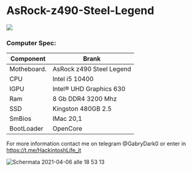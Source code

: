 
# AsRock-z490-Steel-Legend

[![](https://img.shields.io/badge/Telegram-HackintoshLifeIT-informational?style=flat&logo=telegram&logoColor=white&color=5fb659)](https://t.me/HackintoshLife_it) 

### Computer Spec:
| Component        | Brank                              |
| ---------------- | ---------------------------------- |
| Motheboard.      | AsRock z490 Steel Legend           | 
| CPU              | Intel i5 10400                     | 
| IGPU             | Intel® UHD Graphics 630            |
| Ram              | 8 Gb DDR4 3200 Mhz                 |
| SSD              | Kingston 480GB 2.5                 |
| SmBios           | IMac 20,1                          |
| BootLoader       | OpenCore                           |


For more information contact me on telegram @GabryDark0 or enter in https://t.me/HackintoshLife_it

![Schermata 2021-04-06 alle 18 53 13](https://user-images.githubusercontent.com/78879120/113748943-5dda0080-9709-11eb-9ea4-e2fe7044797e.png)
